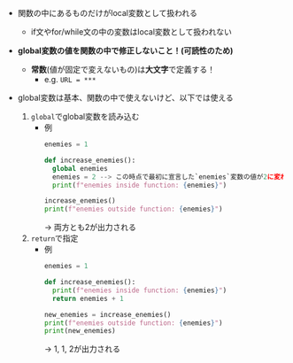 - 関数の中にあるものだけがlocal変数として扱われる
  - if文やfor/while文の中の変数はlocal変数として扱われない
- **global変数の値を関数の中で修正しないこと！(可読性のため)**
  - **常数**(値が固定で変えないもの)は**大文字**で定義する！
    - e.g. `URL = ***`

- global変数は基本、関数の中で使えないけど、以下では使える
  1. `global`でglobal変数を読み込む
       - 例
         ~~~python
         enemies = 1

         def increase_enemies():
           global enemies
           enemies = 2 --> この時点で最初に宣言した`enemies`変数の値が2に変わる
           print(f"enemies inside function: {enemies}")

         increase_enemies()
         print(f"enemies outside function: {enemies}")
         ~~~  
         → 両方とも2が出力される
  2. `return`で指定
       - 例
         ~~~python
         enemies = 1

         def increase_enemies():
           print(f"enemies inside function: {enemies}")
           return enemies + 1

         new_enemies = increase_enemies()
         print(f"enemies outside function: {enemies}")
         print(new_enemies)
         ~~~  
         → 1, 1, 2が出力される
